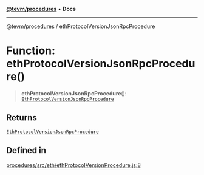 [**@tevm/procedures**](../README.md) • **Docs**

***

[@tevm/procedures](../globals.md) / ethProtocolVersionJsonRpcProcedure

# Function: ethProtocolVersionJsonRpcProcedure()

> **ethProtocolVersionJsonRpcProcedure**(): [`EthProtocolVersionJsonRpcProcedure`](../type-aliases/EthProtocolVersionJsonRpcProcedure.md)

## Returns

[`EthProtocolVersionJsonRpcProcedure`](../type-aliases/EthProtocolVersionJsonRpcProcedure.md)

## Defined in

[procedures/src/eth/ethProtocolVersionProcedure.js:8](https://github.com/evmts/tevm-monorepo/blob/main/packages/procedures/src/eth/ethProtocolVersionProcedure.js#L8)
